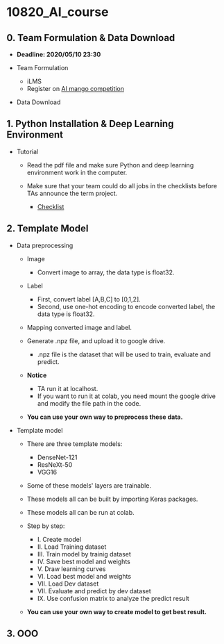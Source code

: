 # 10820_AI_course

## 0. Team Formulation & Data Download
* **Deadline: 2020/05/10 23:30**
* Team Formulation

  - iLMS
  - Register on [AI mango competition](https://aidea-web.tw/topic/72f6ea6a-9300-445a-bedc-9e9f27d91b1c)

* Data Download

## 1. Python Installation & Deep Learning Environment

* Tutorial

  - Read the pdf file and make sure Python and deep learning environment work in the computer.
  - Make sure that your team could do all jobs in the checklists before TAs announce the term project.

    - [Checklist](https://paper.dropbox.com/doc/practice-of-final-project--AxvG4ZHbneVrAU0O2yZq~zqtAQ-2GNV5YSCyFXTJA96Q7PUS)
    
## 2. Template Model

* Data preprocessing
  
  - Image
    - Convert image to array, the data type is float32.
    
  - Label
    - First, convert label \[A,B,C\] to \[0,1,2\].
    - Second, use one-hot encoding to encode converted label, the data type is float32.
    
  - Mapping converted image and label.
  - Generate .npz file, and upload it to google drive.
    - .npz file is the dataset that will be used to train, evaluate and predict. 
  
  - **Notice**
    - TA run it at localhost.
    - If you want to run it at colab, you need mount the google drive and modify the file path in the code.
  
  - **You can use your own way to preprocess these data.**

* Template model

  - There are three template models:
    - DenseNet-121
    - ResNeXt-50
    - VGG16
    
  - Some of these models' layers are trainable.
  - These models all can be built by importing Keras packages.
  - These models all can be run at colab.
  - Step by step: 
    - I. Create model
    - II. Load Training dataset
    - III. Train model by trainig dataset
    - IV. Save best model and weights
    - V. Draw learning curves
    - VI. Load best model and weights
    - VII. Load Dev dataset
    - VII. Evaluate and predict by dev dataset
    - IX. Use confusion matrix to analyze the predict result
   
   - **You can use your own way to create model to get best result.**

## 3. OOO
